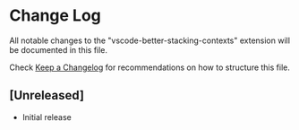 # Change Log

All notable changes to the "vscode-better-stacking-contexts" extension will be documented in this file.

Check [Keep a Changelog](http://keepachangelog.com/) for recommendations on how to structure this file.

## [Unreleased]

- Initial release